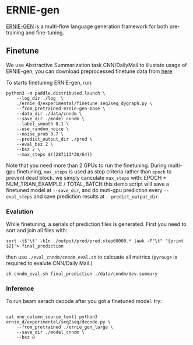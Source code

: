 # ERNIE-gen

[ERNIE-GEN](https://arxiv.org/pdf/2001.11314.pdf) is a multi-flow language generation framework for both pre-training and fine-tuning.

## Finetune

We use Abstractive Summarization task CNN/DailyMail to illustate usage of ERNIE-gen, you can download preprocessed finetune data from [here]()

To starts finetuning ERNIE-gen, run:

```script
python3 -m paddle.distributed.launch \
    --log_dir ./log  \
    ./ernie_d/experimental/finetune_seq2seq_dygraph.py \
    --from_pretrained ernie-gen-base \
    --data_dir ./data/cnndm \
    --save_dir ./model_cnndm \
    --label_smooth 0.1 \
    --use_random_noice \
    --noise_prob 0.7 \
    --predict_output_dir ./pred \
    --eval_bsz 2 \
    --bsz 2 \
    --max_steps $((287113*30/64))
```

Note that you need more than 2 GPUs to run the finetuning. 
During multi-gpu finetuning, `max_steps` is used as stop criteria rather than `epoch` to prevent dead block. we simply canculate `max_steps` with: EPOCH * NUM\_TRIAN\_EXAMPLE / TOTAL\_BATCH
this demo script will save a finetuned model at `--save_dir`, and do muti-gpu prediction every `--eval_steps` and save prediction results at `--predict_output_dir`.


### Evalution

While finetuning, a serials of prediction files is generated. 
First you need to sort and join all files with:

```shell
sort -t$'\t' -k1n ./output/pred/pred.step60000.* |awk -F"\t" '{print $2}'> final_prediction
```

then use `./eval_cnndm/cnndm_eval.sh` to calcuate all metrics
(`pyrouge` is required to evalute CNN/Daily Mail.)
 
```shell
sh cnndm_eval.sh final_prediction ./data/cnndm/dev.summary
```


### Inference 

To run beam serach decode after you got a finetuned model. try:

```shell

cat one_column_source_text| python3 ernie_d/experimental/seq2seq/decode.py \
    --from_pretrained ./ernie_gen_large \
    --save_dir ./model_cnndm \
    --bsz 8
```


